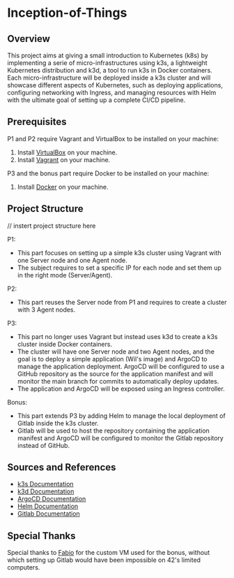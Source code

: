#  Inception-of-Things

## Overview
This project aims at giving a small introduction to Kubernetes (k8s) by implementing a serie of micro-infrastructures using k3s, a lightweight Kubernetes distribution and k3d, a tool to run k3s in Docker containers. Each micro-infrastructure will be deployed inside a k3s cluster and will showcase different aspects of Kubernetes, such as deploying applications, configuring networking with Ingress, and managing resources with Helm with the ultimate goal of setting up a complete CI/CD pipeline.

## Prerequisites
P1 and P2 require Vagrant and VirtualBox to be installed on your machine:
1. Install [VirtualBox](https://www.virtualbox.org/wiki/Downloads) on your machine.
2. Install [Vagrant](https://www.vagrantup.com/downloads) on your machine.

P3 and the bonus part require Docker to be installed on your machine:
1. Install [Docker](https://docs.docker.com/get-docker/) on your machine.

## Project Structure

// instert project structure here

P1:
- This part focuses on setting up a simple k3s cluster using Vagrant with one Server node and one Agent node.
- The subject requires to set a specific IP for each node and set them up in the right mode (Server/Agent).

P2:
- This part reuses the Server node from P1 and requires to create a cluster with 3 Agent nodes.

P3:
- This part no longer uses Vagrant but instead uses k3d to create a k3s cluster inside Docker containers.
- The cluster will have one Server node and two Agent nodes, and the goal is to deploy a simple application (Wil's image) and ArgoCD to manage the application deployment. ArgoCD will be configured to use a GitHub repository as the source for the application manifest and will monitor the main branch for commits to automatically deploy updates.
- The application and ArgoCD will be exposed using an Ingress controller.

Bonus:
- This part extends P3 by adding Helm to manage the local deployment of Gitlab inside the k3s cluster.
- Gitlab will be used to host the repository containing the application manifest and ArgoCD will be configured to monitor the Gitlab repository instead of GitHub.

## Sources and References
- [k3s Documentation](https://k3s.io/)
- [k3d Documentation](https://k3d.io/)
- [ArgoCD Documentation](https://argo-cd.readthedocs.io/en/stable/)
- [Helm Documentation](https://helm.sh/docs/)
- [Gitlab Documentation](https://docs.gitlab.com/)

## Special Thanks
Special thanks to [Fabio](https://github.com/fabbbiodc) for the custom VM used for the bonus, without which setting up Gitlab would have been impossible on 42's limited computers.